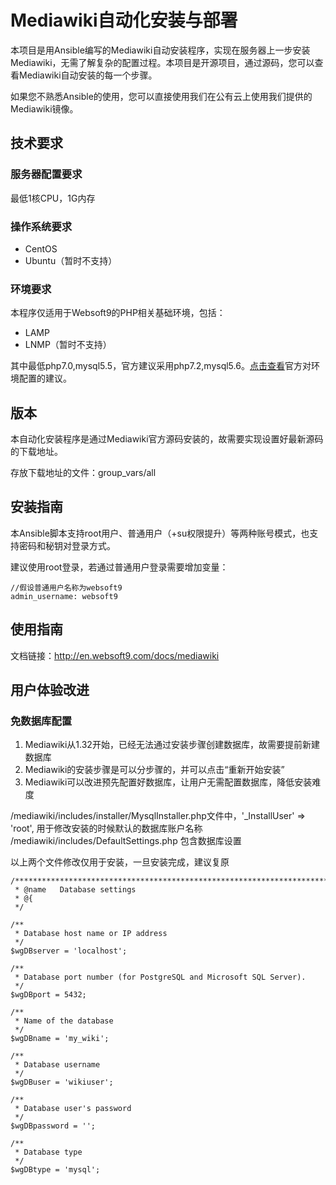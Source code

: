 # Mediawiki自动化安装与部署

本项目是用Ansible编写的Mediawiki自动安装程序，实现在服务器上一步安装Mediawiki，无需了解复杂的配置过程。本项目是开源项目，通过源码，您可以查看Mediawiki自动安装的每一个步骤。

如果您不熟悉Ansible的使用，您可以直接使用我们在公有云上使用我们提供的Mediawiki镜像。


## 技术要求

### 服务器配置要求

最低1核CPU，1G内存

### 操作系统要求

* CentOS
* Ubuntu（暂时不支持）

### 环境要求

本程序仅适用于Websoft9的PHP相关基础环境，包括：

* LAMP
* LNMP（暂时不支持）

其中最低php7.0,mysql5.5，官方建议采用php7.2,mysql5.6。[点击查看](https://www.mediawiki.org/wiki/Compatibility)官方对环境配置的建议。

## 版本

本自动化安装程序是通过Mediawiki官方源码安装的，故需要实现设置好最新源码的下载地址。

存放下载地址的文件：group_vars/all


## 安装指南

本Ansible脚本支持root用户、普通用户（+su权限提升）等两种账号模式，也支持密码和秘钥对登录方式。

建议使用root登录，若通过普通用户登录需要增加变量：

~~~
//假设普通用户名称为websoft9
admin_username: websoft9
~~~



## 使用指南

文档链接：http://en.websoft9.com/docs/mediawiki


## 用户体验改进

### 免数据库配置

1. Mediawiki从1.32开始，已经无法通过安装步骤创建数据库，故需要提前新建数据库
2. Mediawiki的安装步骤是可以分步骤的，并可以点击“重新开始安装”
3. Mediawiki可以改进预先配置好数据库，让用户无需配置数据库，降低安装难度


/mediawiki/includes/installer/MysqlInstaller.php文件中，'_InstallUser' => 'root', 用于修改安装的时候默认的数据库账户名称
/mediawiki/includes/DefaultSettings.php 包含数据库设置

以上两个文件修改仅用于安装，一旦安装完成，建议复原


```
/************************************************************************//**
 * @name   Database settings
 * @{
 */

/**
 * Database host name or IP address
 */
$wgDBserver = 'localhost';

/**
 * Database port number (for PostgreSQL and Microsoft SQL Server).
 */
$wgDBport = 5432;

/**
 * Name of the database
 */
$wgDBname = 'my_wiki';

/**
 * Database username
 */
$wgDBuser = 'wikiuser';

/**
 * Database user's password
 */
$wgDBpassword = '';

/**
 * Database type
 */
$wgDBtype = 'mysql';
```
